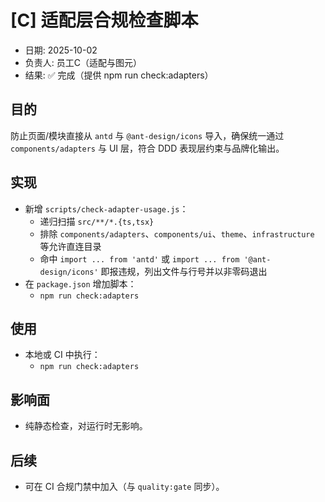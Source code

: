 # [C] 适配层合规检查脚本

- 日期: 2025-10-02
- 负责人: 员工C（适配与图元）
- 结果: ✅ 完成（提供 npm run check:adapters）

## 目的
防止页面/模块直接从 `antd` 与 `@ant-design/icons` 导入，确保统一通过 `components/adapters` 与 UI 层，符合 DDD 表现层约束与品牌化输出。

## 实现
- 新增 `scripts/check-adapter-usage.js`：
  - 递归扫描 `src/**/*.{ts,tsx}`
  - 排除 `components/adapters`、`components/ui`、`theme`、`infrastructure` 等允许直连目录
  - 命中 `import ... from 'antd'` 或 `import ... from '@ant-design/icons'` 即报违规，列出文件与行号并以非零码退出
- 在 `package.json` 增加脚本：
  - `npm run check:adapters`

## 使用
- 本地或 CI 中执行：
  - `npm run check:adapters`

## 影响面
- 纯静态检查，对运行时无影响。

## 后续
- 可在 CI 合规门禁中加入（与 `quality:gate` 同步）。